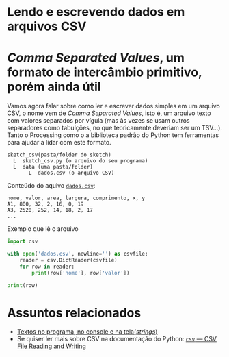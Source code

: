 # Lendo e escrevendo dados em arquivos CSV

# *Comma Separated Values*, um formato de intercâmbio primitivo, porém ainda útil

Vamos agora falar sobre como ler e escrever dados simples em um arquivo CSV, o nome vem de *Comma Separated Values*, isto é, um arquivo texto com valores separados por vígula (mas às vezes se usam outros separadores como tabulções, no que teoricamente deveriam ser um TSV...).  Tanto o Processing como o a biblioteca padrão do Python tem ferramentas para ajudar a lidar com este formato.

```
sketch_csv(pasta/folder do sketch)
  L  sketch_csv.py (o arquivo do seu programa)
  L  data (uma pasta/folder)
       L  dados.csv (o arquivo CSV)
```

Conteúdo do aquivo [`dados.csv`](assets/dados.csv):

```
nome, valor, area, largura, comprimento, x, y
A1, 800, 32, 2, 16, 0, 19
A3, 2520, 252, 14, 18, 2, 17
...
```
Exemplo que lê o arquivo

```python
import csv

with open('dados.csv', newline='') as csvfile:
    reader = csv.DictReader(csvfile)
    for row in reader:
        print(row['nome'], row['valor'])

print(row)
```

# Assuntos relacionados

* [Textos no programa, no console e na tela(*strings*)](strings_py.md)
* Se quiser ler mais sobre CSV na documentação do Python: [`csv` — CSV File Reading and Writing](https://docs.python.org/3/library/csv.html)
